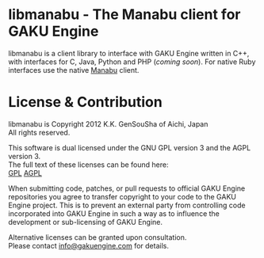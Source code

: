 libmanabu - The Manabu client for GAKU Engine
=============================================
libmanabu is a client library to interface with GAKU Engine written in C++, with interfaces for 
C, Java, Python and PHP (*coming soon*). For native Ruby interfaces use the native 
[Manabu](https://github.com/GAKUEngine/manabu) client.


License & Contribution
======================
libmanabu is Copyright 2012 K.K. GenSouSha of Aichi, Japan  
All rights reserved.

This software is dual licensed under the GNU GPL version 3 and the AGPL version 3.  
The full text of these licenses can be found here:  
[GPL](https://gnu.org/licenses/gpl.html) [AGPL](https://gnu.org/licenses/agpl.html)  

When submitting code, patches, or pull requests to official GAKU Engine repositories you agree to 
transfer copyright to your code to the GAKU Engine project. This is to prevent an external party 
from controlling code incorporated into GAKU Engine in such a way as to influence the development 
or sub-licensing of GAKU Engine. 

Alternative licenses can be granted upon consultation.  
Please contact info@gakuengine.com for details.
